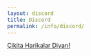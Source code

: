 ```yaml
---
layout: discord
title: Discord
permalink: /info/discord/
---
```


[Çikita Harikalar Diyarı!](https://discord.gg/zr4FegdbcB)
